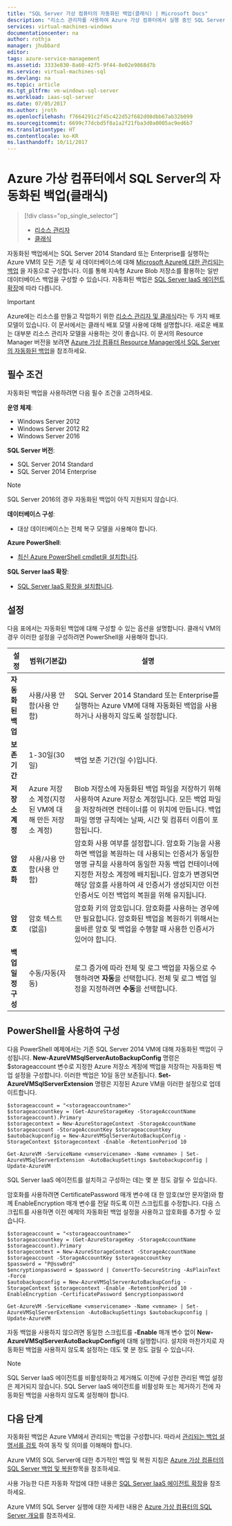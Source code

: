 ```yaml
---
title: "SQL Server 가상 컴퓨터의 자동화된 백업(클래식) | Microsoft Docs"
description: "리소스 관리자를 사용하여 Azure 가상 컴퓨터에서 실행 중인 SQL Server에 대한 자동화된 백업 기능에 대해 설명합니다. "
services: virtual-machines-windows
documentationcenter: na
author: rothja
manager: jhubbard
editor: 
tags: azure-service-management
ms.assetid: 3333e830-8a60-42f5-9f44-8e02e9868d7b
ms.service: virtual-machines-sql
ms.devlang: na
ms.topic: article
ms.tgt_pltfrm: vm-windows-sql-server
ms.workload: iaas-sql-server
ms.date: 07/05/2017
ms.author: jroth
ms.openlocfilehash: f7664291c2f45c422d52f682d08dbb67ab32b099
ms.sourcegitcommit: 6699c77dcbd5f8a1a2f21fba3d0a0005ac9ed6b7
ms.translationtype: HT
ms.contentlocale: ko-KR
ms.lasthandoff: 10/11/2017
---
```

# <a name="automated-backup-for-sql-server-in-azure-virtual-machines-classic"></a>Azure 가상 컴퓨터에서 SQL Server의 자동화된 백업(클래식)
> [!div class="op_single_selector"]
> * [리소스 관리자](../sql/virtual-machines-windows-sql-automated-backup.md)
> * [클래식](../classic/sql-automated-backup.md)
> 
> 

자동화된 백업에서는 SQL Server 2014 Standard 또는 Enterprise를 실행하는 Azure VM의 모든 기존 및 새 데이터베이스에 대해 [Microsoft Azure에 대한 관리되는 백업](https://msdn.microsoft.com/library/dn449496.aspx) 을 자동으로 구성합니다. 이를 통해 지속형 Azure Blob 저장소를 활용하는 일반 데이터베이스 백업을 구성할 수 있습니다. 자동화된 백업은 [SQL Server IaaS 에이전트 확장](../classic/sql-server-agent-extension.md?toc=%2fazure%2fvirtual-machines%2fwindows%2fclassic%2ftoc.json)에 따라 다릅니다.

> [!IMPORTANT] 
> Azure에는 리소스를 만들고 작업하기 위한 [리소스 관리자 및 클래식](../../../azure-resource-manager/resource-manager-deployment-model.md)라는 두 가지 배포 모델이 있습니다. 이 문서에서는 클래식 배포 모델 사용에 대해 설명합니다. 새로운 배포는 대부분 리소스 관리자 모델을 사용하는 것이 좋습니다. 이 문서의 Resource Manager 버전을 보려면 [Azure 가상 컴퓨터 Resource Manager에서 SQL Server의 자동화된 백업](../sql/virtual-machines-windows-sql-automated-backup.md)을 참조하세요.

## <a name="prerequisites"></a>필수 조건
자동화된 백업을 사용하려면 다음 필수 조건을 고려하세요.

**운영 체제**:

* Windows Server 2012
* Windows Server 2012 R2
* Windows Server 2016

**SQL Server 버전**:

* SQL Server 2014 Standard
* SQL Server 2014 Enterprise

> [!NOTE]
> SQL Server 2016의 경우 자동화된 백업이 아직 지원되지 않습니다.
> 
> 

**데이터베이스 구성**:

* 대상 데이터베이스는 전체 복구 모델을 사용해야 합니다.

**Azure PowerShell**:

* [최신 Azure PowerShell cmdlet을 설치합니다](/powershell/azure/overview).

**SQL Server IaaS 확장**:

* [SQL Server IaaS 확장을 설치합니다](../classic/sql-server-agent-extension.md).

## <a name="settings"></a>설정
다음 표에서는 자동화된 백업에 대해 구성할 수 있는 옵션을 설명합니다. 클래식 VM의 경우 이러한 설정을 구성하려면 PowerShell을 사용해야 합니다.

| 설정 | 범위(기본값) | 설명 |
| --- | --- | --- |
| **자동화된 백업** |사용/사용 안 함(사용 안 함) |SQL Server 2014 Standard 또는 Enterprise를 실행하는 Azure VM에 대해 자동화된 백업을 사용하거나 사용하지 않도록 설정합니다. |
| **보존 기간** |1-30일(30일) |백업 보존 기간(일 수)입니다. |
| **저장소 계정** |Azure 저장소 계정(지정된 VM에 대해 만든 저장소 계정) |Blob 저장소에 자동화된 백업 파일을 저장하기 위해 사용하여 Azure 저장소 계정입니다. 모든 백업 파일을 저장하려면 컨테이너를 이 위치에 만듭니다. 백업 파일 명명 규칙에는 날짜, 시간 및 컴퓨터 이름이 포함됩니다. |
| **암호화** |사용/사용 안 함(사용 안 함) |암호화 사용 여부를 설정합니다. 암호화 기능을 사용하면 백업을 복원하는 데 사용되는 인증서가 동일한 명명 규칙을 사용하여 동일한 자동 백업 컨테이너에 지정한 저장소 계정에 배치됩니다. 암호가 변경되면 해당 암호를 사용하여 새 인증서가 생성되지만 이전 인증서도 이전 백업의 복원을 위해 유지됩니다. |
| **암호** |암호 텍스트(없음) |암호화 키의 암호입니다. 암호화를 사용하는 경우에만 필요합니다. 암호화된 백업을 복원하기 위해서는 올바른 암호 및 백업을 수행할 때 사용한 인증서가 있어야 합니다. | **시스템 데이터베이스 백업** | 사용/사용 안 함(사용 안 함) | Master, Model 및 MSDB의 전체 백업 |
| **백업 일정 구성** | 수동/자동(자동) | 로그 증가에 따라 전체 및 로그 백업을 자동으로 수행하려면 **자동**을 선택합니다. 전체 및 로그 백업 일정을 지정하려면 **수동**을 선택합니다. |

## <a name="configuration-with-powershell"></a>PowerShell을 사용하여 구성
다음 PowerShell 예제에서는 기존 SQL Server 2014 VM에 대해 자동화된 백업이 구성됩니다. **New-AzureVMSqlServerAutoBackupConfig** 명령은 $storageaccount 변수로 지정한 Azure 저장소 계정에 백업을 저장하는 자동화된 백업 설정을 구성합니다. 이러한 백업은 10일 동안 보존됩니다. **Set-AzureVMSqlServerExtension** 명령은 지정된 Azure VM을 이러한 설정으로 업데이트합니다.

    $storageaccount = "<storageaccountname>"
    $storageaccountkey = (Get-AzureStorageKey -StorageAccountName $storageaccount).Primary
    $storagecontext = New-AzureStorageContext -StorageAccountName $storageaccount -StorageAccountKey $storageaccountkey
    $autobackupconfig = New-AzureVMSqlServerAutoBackupConfig -StorageContext $storagecontext -Enable -RetentionPeriod 10

    Get-AzureVM -ServiceName <vmservicename> -Name <vmname> | Set-AzureVMSqlServerExtension -AutoBackupSettings $autobackupconfig | Update-AzureVM

SQL Server IaaS 에이전트를 설치하고 구성하는 데는 몇 분 정도 걸릴 수 있습니다.

암호화를 사용하려면 CertificatePassword 매개 변수에 대 한 암호(보안 문자열)와 함께 EnableEncryption 매개 변수를 전달 하도록 이전 스크립트를 수정합니다. 다음 스크립트를 사용하면 이전 예제의 자동화된 백업 설정을 사용하고 암호화를 추가할 수 있습니다.

    $storageaccount = "<storageaccountname>"
    $storageaccountkey = (Get-AzureStorageKey -StorageAccountName $storageaccount).Primary
    $storagecontext = New-AzureStorageContext -StorageAccountName $storageaccount -StorageAccountKey $storageaccountkey
    $password = "P@ssw0rd"
    $encryptionpassword = $password | ConvertTo-SecureString -AsPlainText -Force  
    $autobackupconfig = New-AzureVMSqlServerAutoBackupConfig -StorageContext $storagecontext -Enable -RetentionPeriod 10 -EnableEncryption -CertificatePassword $encryptionpassword

    Get-AzureVM -ServiceName <vmservicename> -Name <vmname> | Set-AzureVMSqlServerExtension -AutoBackupSettings $autobackupconfig | Update-AzureVM

자동 백업을 사용하지 않으려면 동일한 스크립트를 **-Enable** 매개 변수 없이 **New-AzureVMSqlServerAutoBackupConfig**에 대해 실행합니다. 설치와 마찬가지로 자동화된 백업을 사용하지 않도록 설정하는 데도 몇 분 정도 걸릴 수 있습니다.

> [!NOTE]
> SQL Server IaaS 에이전트를 비활성화하고 제거해도 이전에 구성한 관리된 백업 설정은 제거되지 않습니다. SQL Server IaaS 에이전트를 비활성화 또는 제거하기 전에 자동화된 백업을 사용하지 않도록 설정해야 합니다.
> 
> 

## <a name="next-steps"></a>다음 단계
자동화된 백업은 Azure VM에서 관리되는 백업을 구성합니다. 따라서 [관리되는 백업 설명서를 검토](https://msdn.microsoft.com/library/dn449496.aspx) 하여 동작 및 의미를 이해해야 합니다.

Azure VM의 SQL Server에 대한 추가적인 백업 및 복원 지침은 [Azure 가상 컴퓨터의 SQL Server 백업 및 복원](../sql/virtual-machines-windows-sql-backup-recovery.md?toc=%2fazure%2fvirtual-machines%2fwindows%2fsqlclassic%2ftoc.json)항목을 참조하세요.

사용 가능한 다른 자동화 작업에 대한 내용은 [SQL Server IaaS 에이전트 확장](../classic/sql-server-agent-extension.md)을 참조하세요.

Azure VM의 SQL Server 실행에 대한 자세한 내용은 [Azure 가상 컴퓨터의 SQL Server 개요](../sql/virtual-machines-windows-sql-server-iaas-overview.md)를 참조하세요.

